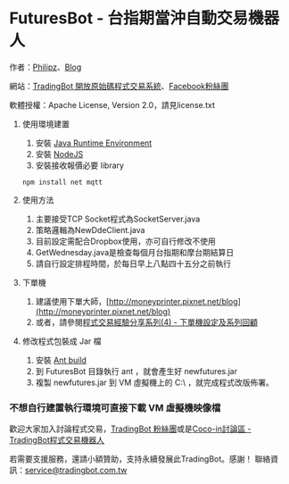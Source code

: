 FuturesBot - 台指期當沖自動交易機器人
===========
作者：[Philipz](mailto:philipzheng@gmail.com)、[Blog](http://blog.everfine.com.tw/)

網站：[TradingBot 開放原始碼程式交易系統](http://www.tradingbot.com.tw/)、[Facebook粉絲團](http://www.facebook.com/tradingbot)

軟體授權：Apache License, Version 2.0，請見license.txt

1. 使用環境建置

    1. 安裝 [Java Runtime Environment](https://java.com/zh_TW/download/manual_java7.jsp)
    2. 安裝 [NodeJS](http://nodejs.org/download/)
    3. 安裝接收報價必要 library
    ```
    npm install net mqtt
    ```
    
2. 使用方法

    1. 主要接受TCP Socket程式為SocketServer.java
    2. 策略邏輯為NewDdeClient.java
    3. 目前設定需配合Dropbox使用，亦可自行修改不使用
    4. GetWednesday.java是檢查每個月台指期和摩台期結算日
    5. 請自行設定排程時間，於每日早上八點四十五分之前執行

3. 下單機

    1. 建議使用下單大師，[http://moneyprinter.pixnet.net/blog](http://moneyprinter.pixnet.net/blog)
    2. 或者，請參閱[程式交易經驗分享系列(4) - 下單機設定及系列回顧](https://blog.everfine.com.tw/4/)

4. 修改程式包裝成 Jar 檔

    1. 安裝 [Ant build](http://ant.apache.org/)
    2. 到 FuturesBot 目錄執行 ant ，就會產生好 newfutures.jar
    3. 複製 newfutures.jar 到 VM 虛擬機上的 C:\ ，就完成程式改版佈署。

### 不想自行建置執行環境可直接下載 VM 虛擬機映像檔

歡迎大家加入討論程式交易，[TradingBot 粉絲團](http://www.facebook.com/tradingbot)或是[Coco-in討論區 - TradingBot程式交易機器人](http://www.coco-in.net/forum-140-1.html)

若需要支援服務，還請小額贊助，支持永續發展此TradingBot。感謝！
聯絡資訊：[service@tradingbot.com.tw](service@tradingbot.com.tw)
